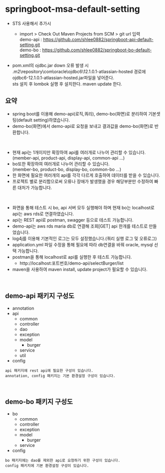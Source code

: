 # springboot-msa-default-setting

- STS 사용해서 추가시 
  - import > Check Out Maven Projects from SCM > git url 입력
  <br/>demo-api : https://github.com/shlee0882/springboot-api-default-setting.git
  <br/>demo-bo  : https://github.com/shlee0882/springboot-bo-default-setting.git

- pom.xml의 ojdbc.jar down 오류 발생 시 
<br/>\.m2\repository\com\oracle\ojdbc6\12.1.0.1-atlassian-hosted 경로에
<br/>ojdbc6-12.1.0.1-atlassian-hosted.jar파일을 넣어준다.
<br/>sts 설치 후 lombok 실행 후 설치한다. maven update 한다.

## 요약
- spring boot를 이용해 demo-api(로직,쿼리), demo-bo(화면)로 분리하여 기본셋팅(default setting)하였습니다.
- demo-bo(화면)에서 demo-api로 요청을 보내고 결과값을 demo-bo(화면)로 반환합니다.

<br/>

- 현재 api는 1개이지만 확장하여 api를 여러개로 나누어 관리할 수 있습니다.
 <br/>(member-api, product-api, display-api, common-api ...)
- bo또한  확장하여 여러개로 나누어 관리할 수 있습니다.
 <br/>(member-bo, product-bo, display-bo, common-bo ...)
- 한 화면에 필요한 여러개의 api를 각각 다르게 호출하여 데이터를 받을 수 있습니다.
- 프로젝트 별로 분리함으로써 오류나 장애가 발생했을 경우 해당부분만 수정하여 빠른 대처가 가능합니다. 

<br/>

- 화면을 통해 테스트 시 bo, api 서버 모두 실행해야 하며 현재 bo는 localhost로 api는 aws rds로 연결하였습니다.
- api는 REST api로 postman, swagger 등으로 테스트 가능합니다.
- demo-api는 aws rds maria db로 연결해 조회[GET] api 한개를 테스트로 만들었습니다.
- log4j를 이용해 기본적인 로그는 모두 설정했습니다.(쿼리 실행 로그 및 오류로그) 
- application.yml 파일 수정을 통해 필요에 따라 db연결을 바꿔 oracle, mysql 선택 가능합니다.
- postman을 통해 localhost로 api를 실행한 후 테스트 가능합니다.
  - http://localhost:포트번호/demo-api/selectBurger/list
- maven을 사용하여 maven install, update project가 필요할 수 있습니다.


<br/>

## demo-api 패키지 구성도
- annotation
- api
  - common
  - controller
  - dao
  - exception
  - model
    - burger
  - service
  - util
- config

```text
api 패키지에 rest api에 필요한 구성이 있습니다.
annotation, config 패키지는 기본 환경설정 구성이 있습니다.
```

<br/>

## demo-bo 패키지 구성도
- bo
  - common
  - controller
  - exception
  - model
    - burger
  - service
- config

```text
bo 패키지에는 dao를 제외한 api로 요청하기 위한 구성이 있습니다.
config 패키지에 기본 환경설정 구성이 있습니다.
```
